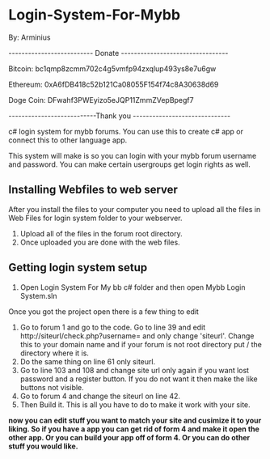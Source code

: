 # Login-System-For-Mybb
By: Arminius

-------------------------- Donate ---------------------------------

Bitcoin: bc1qmp8zcmm702c4g5vmfp94zxqlup493ys8e7u6gw

Ethereum: 0xA6fDB418c52b121Ca08055F154f74c8A30638d69

Doge Coin: DFwahf3PWEyizo5eJQP11ZmmZVepBpegf7

---------------------------Thank you ------------------------------


c# login system for mybb forums. You can use this to create c# app or connect this to other language app.


This system will make is so you can login with your mybb forum username and password. You can make certain usergroups get login rights as well.



**Installing Webfiles to web server**
------------------------------------

After you install the files to your computer you need to upload all the files in Web Files for login system folder to your webserver.
1. Upload all of the files in the forum root directory.
2. Once uploaded you are done with the web files.



**Getting login system setup**
------------------------------------
1. Open Login System For My bb c# folder and then open Mybb Login System.sln

Once you got the project open there is a few thing to edit 
1. Go to forum 1 and go to the code. Go to line 39 and edit http://siteurl/check.php?username= and only change 'siteurl'. Change this to your domain name and if your forum is not root directory put / the directory where it is.
2. Do the same thing on line 61 only siteurl.
3. Go to line 103 and 108 and change site url only again if you want lost password and a register button. If you do not want it then make the like buttons not visible.
4. Go to forum 4 and change the siteurl on line 42.
5. Then Build it. 
This is all you have to do to make it work with your site.


**now you can edit stuff you want to match your site and cusimize it to your liking. So if you have a app you can get rid of form 4 and make it open the other app. Or you can build your app off of form 4. Or you can do other stuff you would like.**
